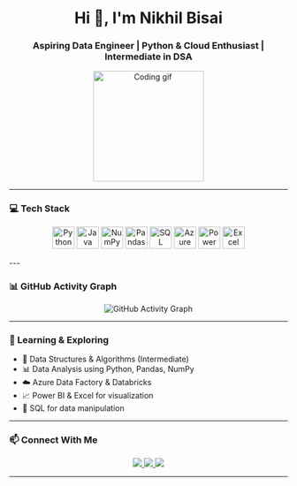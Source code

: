 <h1 align="center">Hi 👋, I'm Nikhil Bisai</h1>
<h3 align="center">Aspiring Data Engineer | Python & Cloud Enthusiast | Intermediate in DSA</h3>

<p align="center">
  <img src="https://media.giphy.com/media/qgQUggAC3Pfv687qPC/giphy.gif" width="200" alt="Coding gif" />
</p>

---

### 💻 Tech Stack

<p align="center">
  <img src="https://cdn.jsdelivr.net/gh/devicons/devicon/icons/python/python-original.svg" height="40" alt="Python" />
  <img src="https://cdn.jsdelivr.net/gh/devicons/devicon/icons/java/java-original.svg" height="40" alt="Java" />
  <img src="https://cdn.jsdelivr.net/gh/devicons/devicon/icons/numpy/numpy-original.svg" height="40" alt="NumPy" />
  <img src="https://cdn.jsdelivr.net/gh/devicons/devicon/icons/pandas/pandas-original.svg" height="40" alt="Pandas" />
  <img src="https://cdn.jsdelivr.net/gh/devicons/devicon/icons/sqlite/sqlite-original.svg" height="40" alt="SQL" />
  <img src="https://cdn.jsdelivr.net/gh/devicons/devicon/icons/azure/azure-original.svg" height="40" alt="Azure" />
  <img src="https://img.icons8.com/color/48/power-bi.png" height="40" alt="Power BI" />
  <img src="https://img.icons8.com/color/48/microsoft-excel-2019--v1.png" height="40" alt="Excel" />
</p>
---

### 📊 GitHub Activity Graph

<p align="center">
  <img src="https://github-readme-activity-graph.vercel.app/graph?username=NikhilBisai&theme=dracula&area=true&hide_border=false" alt="GitHub Activity Graph" />
</p>

---

### 📘 Learning & Exploring

- 📌 Data Structures & Algorithms (Intermediate)
- 📊 Data Analysis using Python, Pandas, NumPy
- ☁️ Azure Data Factory & Databricks
- 📈 Power BI & Excel for visualization
- 🧠 SQL for data manipulation

---

### 📫 Connect With Me

<p align="center">
  <a href="mailto:nikhil.bisai.35@gmail.com" target="_blank">
    <img src="https://img.shields.io/badge/Gmail-D14836?style=for-the-badge&logo=gmail&logoColor=white" />
  </a>
  <a href="https://linkedin.com/in/nikhil-bisai-69b979247" target="_blank">
    <img src="https://img.shields.io/badge/LinkedIn-0077B5?style=for-the-badge&logo=linkedin&logoColor=white" />
  </a>
  <a href="https://instagram.com/nikhilbisai249" target="_blank">
    <img src="https://img.shields.io/badge/Instagram-E4405F?style=for-the-badge&logo=instagram&logoColor=white" />
  </a>
</p>

---

<!-- Optional snake animation if you configure GitHub Actions -->
<!-- 
<p align="center">
  <img src="https://raw.githubusercontent.com/NikhilBisai/NikhilBisai/output/snake.svg" alt="Snake animation" />
</p>
-->
